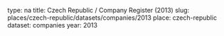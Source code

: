 type: na
title: Czech Republic / Company Register (2013)
slug: places/czech-republic/datasets/companies/2013
place: czech-republic
dataset: companies
year: 2013
